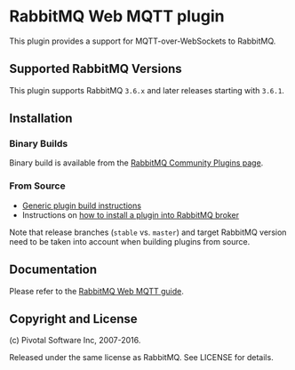 # RabbitMQ Web MQTT plugin


This plugin provides a support for MQTT-over-WebSockets to
RabbitMQ.


## Supported RabbitMQ Versions

This plugin supports RabbitMQ `3.6.x` and later releases starting with `3.6.1`.


## Installation

### Binary Builds

Binary build is available from the [RabbitMQ Community Plugins page](http://www.rabbitmq.com/community-plugins.html).

### From Source

 * [Generic plugin build instructions](http://www.rabbitmq.com/plugin-development.html)
 * Instructions on [how to install a plugin into RabbitMQ broker](http://www.rabbitmq.com/plugins.html#installing-plugins)

Note that release branches (`stable` vs. `master`) and target RabbitMQ version need to be taken into account
when building plugins from source.


## Documentation

Please refer to the [RabbitMQ Web MQTT guide](http://www.rabbitmq.com/web-mqtt.html).

## Copyright and License

(c) Pivotal Software Inc, 2007-2016.

Released under the same license as RabbitMQ. See LICENSE for details.
